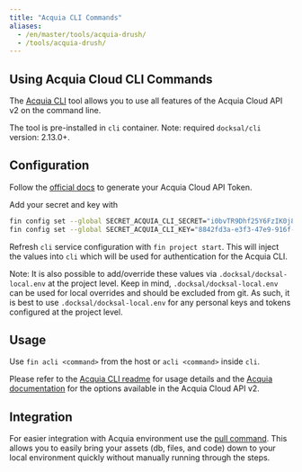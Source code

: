 ```yaml
---
title: "Acquia CLI Commands"
aliases:
  - /en/master/tools/acquia-drush/
  - /tools/acquia-drush/
---
```



## Using Acquia Cloud CLI Commands

The [Acquia CLI](https://github.com/acquia/cli) tool allows you 
to use all features of the Acquia Cloud API v2 on the command line.  

The tool is pre-installed in `cli` container. Note: required `docksal/cli` version: 2.13.0+.


## Configuration

Follow the [official docs](https://cloud.acquia.com/a/profile/tokens) to 
generate your Acquia Cloud API Token.  

Add your secret and key with

```bash
fin config set --global SECRET_ACQUIA_CLI_SECRET="i0bvTR9Dhf25Y6FzIK0j8NX//ll+GeAC7t75Jg4y8CE="
fin config set --global SECRET_ACQUIA_CLI_KEY="8842fd3a-e3f3-47e9-916f-6ff760e26358"
``` 

Refresh `cli` service configuration with `fin project start`. This will inject the values into `cli`
which will be used for authentication for the Acquia CLI.

Note: It is also possible to add/override these values via `.docksal/docksal-local.env` at the project level. 
Keep in mind, `.docksal/docksal-local.env` can be used for local overrides and should be excluded from git.
As such, it is best to use `.docksal/docksal-local.env` for any personal keys and tokens configured at the project level.


## Usage

Use `fin acli <command>` from the host or `acli <command>` inside `cli`.

Please refer to the [Acquia CLI readme](https://github.com/acquia/cli) for usage details and
the [Acquia documentation](https://docs.acquia.com/acquia-cloud/develop/api/) for the options available
in the Acquia Cloud API v2.


## Integration

For easier integration with Acquia environment use the [pull command](/fin/fin-pull). 
This allows you to easily bring your assets (db, files, and code) down to your 
local environment quickly without manually running through the steps.
